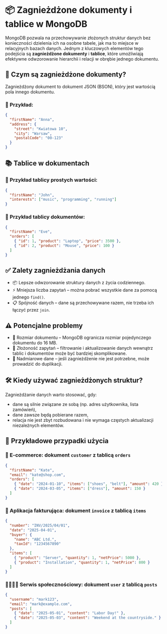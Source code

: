 # 📦 Zagnieżdżone dokumenty i tablice w MongoDB

MongoDB pozwala na przechowywanie złożonych struktur danych bez konieczności dzielenia ich na osobne tabele, jak ma to miejsce w relacyjnych bazach danych. Jednym z kluczowych elementów tego podejścia są **zagnieżdżone dokumenty** i **tablice**, które umożliwiają efektywne odwzorowanie hierarchii i relacji w obrębie jednego dokumentu.

## 🧩 Czym są zagnieżdżone dokumenty?

Zagnieżdżony dokument to dokument JSON (BSON), który jest wartością pola innego dokumentu.

### 📄 Przykład:

```json
{
  "firstName": "Anna",
  "address": {
    "street": "Kwiatowa 10",
    "city": "Warsaw",
    "postalCode": "00-123"
  }
}
```

## 📚 Tablice w dokumentach

### 📄 Przykład tablicy prostych wartości:

```json
{
  "firstName": "John",
  "interests": ["music", "programming", "running"]
}
```

### 📄 Przykład tablicy dokumentów:

```json
{
  "firstName": "Eve",
  "orders": [
    { "id": 1, "product": "Laptop", "price": 3500 },
    { "id": 2, "product": "Mouse", "price": 100 }
  ]
}
```

## ✅ Zalety zagnieżdżania danych

* 📦 Lepsze odwzorowanie struktury danych z życia codziennego.
* ⚡ Mniejsza liczba zapytań – można pobrać wszystkie dane za pomocą jednego `find()`.
* 📋 Spójność danych – dane są przechowywane razem, nie trzeba ich łączyć przez `join`.

## ⚠️ Potencjalne problemy

* 📏 Rozmiar dokumentu – MongoDB ogranicza rozmiar pojedynczego dokumentu do 16 MB.
* 🧠 Złożoność zapytań – filtrowanie i aktualizowanie danych wewnątrz tablic i dokumentów może być bardziej skomplikowane.
* 🔄 Nadmiarowe dane – jeśli zagnieżdżenie nie jest potrzebne, może prowadzić do duplikacji.

## 🛠️ Kiedy używać zagnieżdżonych struktur?

Zagnieżdżanie danych warto stosować, gdy:

* dane są silnie związane ze sobą (np. adres użytkownika, lista zamówień),
* dane zawsze będą pobierane razem,
* relacja nie jest zbyt rozbudowana i nie wymaga częstych aktualizacji niezależnych elementów.

## 🎯 Przykładowe przypadki użycia

### 🛒 E-commerce: dokument `customer` z tablicą `orders`

```json
{
  "firstName": "Kate",
  "email": "kate@shop.com",
  "orders": [
    { "date": "2024-01-10", "items": ["shoes", "belt"], "amount": 420 },
    { "date": "2024-03-05", "items": ["dress"], "amount": 150 }
  ]
}
```

### 🧾 Aplikacja fakturująca: dokument `invoice` z tablicą `items`

```json
{
  "number": "INV/2025/04/01",
  "date": "2025-04-01",
  "buyer": {
    "name": "ABC Ltd.",
    "taxId": "1234567890"
  },
  "items": [
    { "product": "Server", "quantity": 1, "netPrice": 5000 },
    { "product": "Installation", "quantity": 1, "netPrice": 800 }
  ]
}
```

### 👨‍👩‍👧‍👦 Serwis społecznościowy: dokument `user` z tablicą `posts`

```json
{
  "username": "mark123",
  "email": "mark@example.com",
  "posts": [
    { "date": "2025-05-01", "content": "Labor Day!" },
    { "date": "2025-05-03", "content": "Weekend at the countryside." }
  ]
}
```
